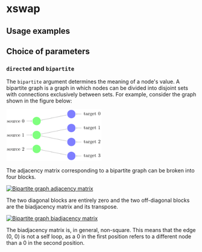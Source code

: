 # xswap

## Usage examples

## Choice of parameters

### `directed` and `bipartite`

The `bipartite` argument determines the meaning of a node's value.
A bipartite graph is a graph in which nodes can be divided into disjoint sets with connections exclusively between sets.
For example, consider the graph shown in the figure below:

<a href="#bipartite_graph"><img src="docs/img/bipartite_graph.png" alt="Image of bipartite graph" width="50%" id="bipartite_graph"></a>

The adjacency matrix corresponding to a bipartite graph can be broken into four blocks.

<a href="javascript:void(0);"><img src="https://latex.codecogs.com/gif.latex?A&=\begin{bmatrix}0&B\\B^T&0\end{bmatrix}" title="Bipartite graph adjacency matrix"  /></a>

The two diagonal blocks are entirely zero and the two off-diagonal blocks are the biadjacency matrix and its transpose.

<a href="#"><img src="https://latex.codecogs.com/gif.latex?B&=\begin{bmatrix}1&0&0&0\\0&1&1&0\\0&0&0&1\end{bmatrix}" title="Bipartite graph biadjacency matrix" /></a>

The biadjacency matrix is, in general, non-square.
This means that the edge (0, 0) is not a self loop, as a 0 in the first position refers to a different node than a 0 in the second position.

